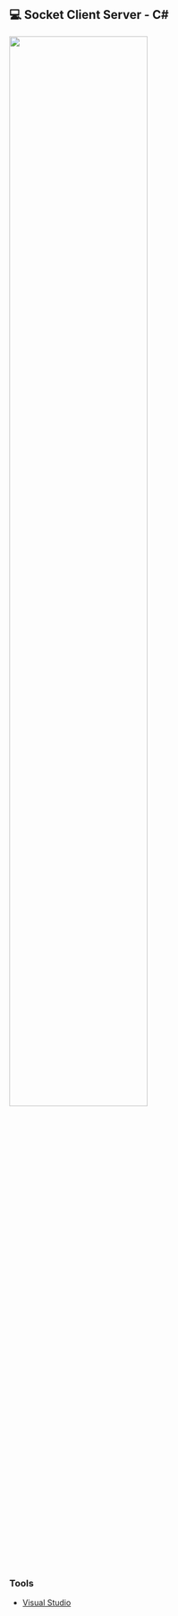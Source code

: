 ## 💻 Socket Client Server - C#

<img src="doc/gif/Demo Socket CSharp.gif" width="70%">

### Tools

- [Visual Studio](https://visualstudio.microsoft.com/downloads/)
